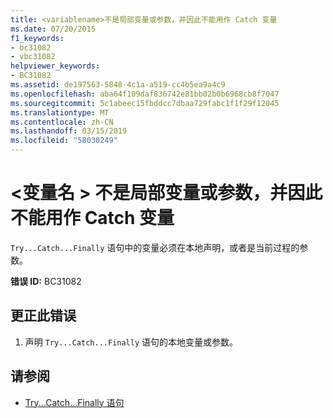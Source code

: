 ```yaml
---
title: <variablename>不是局部变量或参数，并因此不能用作 Catch 变量
ms.date: 07/20/2015
f1_keywords:
- bc31082
- vbc31082
helpviewer_keywords:
- BC31082
ms.assetid: de197563-5848-4c1a-a519-cc4b5ea9a4c9
ms.openlocfilehash: aba64f109daf836742e81bb02b0b6968cb8f7047
ms.sourcegitcommit: 5c1abeec15fbddcc7dbaa729fabc1f1f29f12045
ms.translationtype: MT
ms.contentlocale: zh-CN
ms.lasthandoff: 03/15/2019
ms.locfileid: "58030249"
---
```

# <a name="variablename-is-not-a-local-variable-or-parameter-and-so-cannot-be-used-as-a-catch-variable"></a>\<变量名 > 不是局部变量或参数，并因此不能用作 Catch 变量
`Try...Catch...Finally` 语句中的变量必须在本地声明，或者是当前过程的参数。  
  
 **错误 ID:** BC31082  
  
## <a name="to-correct-this-error"></a>更正此错误  
  
1.  声明 `Try...Catch...Finally` 语句的本地变量或参数。  
  
## <a name="see-also"></a>请参阅

- [Try...Catch...Finally 语句](../../visual-basic/language-reference/statements/try-catch-finally-statement.md)
